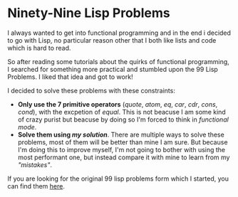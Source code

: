 # Ninety-Nine Lisp Problems

I always wanted to get into functional programming and in the end i decided to go with Lisp, no particular reason other that I both like lists and code which is hard to read.

So after reading some tutorials about the quirks of functional programming, I searched for something more practical and stumbled upon the 99 Lisp Problems. I liked that idea and got to work!

I decided to solve these problems with these constraints:

- **Only use the 7 primitive operators** (*quote*, *atom*, *eq*, *car*, *cdr*, *cons*, *cond*), with the excpetion of *equal*. This is not beacuse I am some kind of crazy purist but beacuse by doing so I'm forced to think in *functional mode*.
- **Solve them using *my solution***. There are multiple ways to solve these problems, most of them will be better than mine I am sure. But because I'm doing this to improve myself, I'm not going to bother with using the most performant one, but instead compare it with mine to learn from my *"mistakes"*.

If you are looking for the original 99 lisp problems form which I started, you can find them [here](https://www.ic.unicamp.br/~meidanis/courses/mc336/2006s2/funcional/L-99_Ninety-Nine_Lisp_Problems.html).